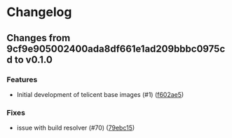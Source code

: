 # Changelog

## Changes from 9cf9e905002400ada8df661e1ad209bbbc0975cd to v0.1.0

### Features
- Initial development of telicent base images (#1)  ([f602ae5](https://github.com/telicent-oss/telicent-base-images/commit/f602ae557cdc3008f1b7f3e89a4dec4c9057331e))
### Fixes
- issue with build resolver (#70)  ([79ebc15](https://github.com/telicent-oss/telicent-base-images/commit/79ebc15e65ebccd40434bca74843e83f5f2802f0))

